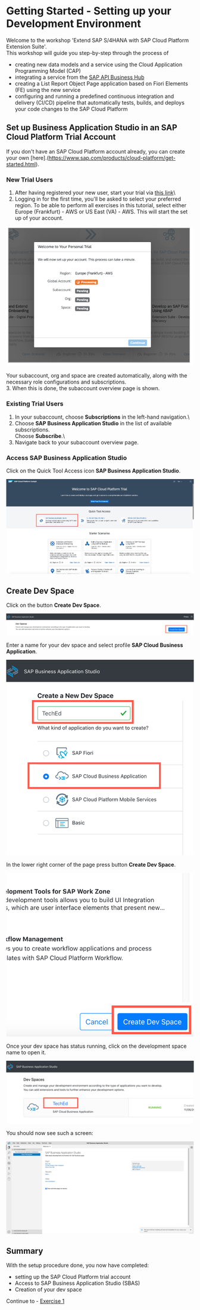 # Getting Started - Setting up your Development Environment

Welcome to the workshop 'Extend SAP S/4HANA with SAP Cloud Platform Extension Suite'.\
This workshop will guide you step-by-step through the process of 
- creating new data models and a service using the Cloud Application Programming Model (CAP)
- integrating a service from the [SAP API Business Hub](https://api.sap.com/)
- creating a List Report Object Page application based on Fiori Elements (FE) using the new service
- configuring and running a predefined continuous integration and delivery (CI/CD) pipeline that automatically tests, builds, and deploys your code changes to the SAP Cloud Platform

## Set up Business Application Studio in an SAP Cloud Platform Trial Account

If you don't have an SAP Cloud Platform account already, you can create your own [here].(https://www.sap.com/products/cloud-platform/get-started.html).

### New Trial Users

1. After having registered your new user, start your trial via [this link](https://account.hanatrial.ondemand.com/register)\
2. Logging in for the first time, you'll be asked to select your preferred region. To be able to perform all exercises in this tutorial, select either Europe (Frankfurt) - AWS or US East (VA) - AWS.
This will start the set up of your account.

![Trial Setup](../ex0/images/00_00_0010.png)

Your subaccount, org and space are created automatically, along with the necessary role configurations and subscriptions.\
3. When this is done, the subaccount overview page is shown.

### Existing Trial Users

1. In your subaccount, choose **Subscriptions** in the left-hand navigation.\
2. Choose **SAP Business Application Studio** in the list of available subscriptions.\
Choose **Subscribe**.\
3. Navigate back to your subaccount overview page.

### Access SAP Business Application Studio

Click on the Quick Tool Access icon **SAP Business Application Studio**.

![Welcome SCP Trial](../ex0/images/00_00_0020.png)

## Create Dev Space

Click on the button **Create Dev Space**.

![Create Dev Space](../ex0/images/00_00_0030.png)

Enter a name for your dev space and select profile **SAP Cloud Business Application**.

![Select Profile](../ex0/images/00_00_0040.png)

In the lower right corner of the page press button **Create Dev Space**.

![confirm](../ex0/images/00_00_0050.png)<br>

Once your dev space has status running, click on the development space name to open it.

![enter dev space](../ex0/images/00_00_0060.png)

You should now see such a screen:

![bas](../ex0/images/00_00_0070.png)

## Summary

With the setup procedure done, you now have completed:
- setting up the SAP Cloud Platform trial account
- Access to SAP Business Application Studio (SBAS)
- Creation of your dev space

Continue to - [Exercise 1](../ex1/README.md)
